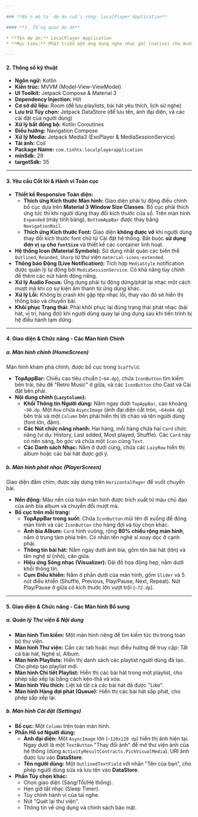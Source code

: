 ```yaml
---

### **Bản mô tả dự án cuối cùng: LocalPlayer Application**

#### **1. Tổng quan dự án**

* **Tên dự án:** LocalPlayer Application
* **Mục tiêu:** Phát triển một ứng dụng nghe nhạc gốc (native) cho Android, chuyên phát các tệp âm thanh từ bộ nhớ cục bộ. Ứng dụng phải có giao diện hiện đại, mạnh mẽ về tính năng, cá nhân hóa cao, và có khả năng thích ứng toàn diện với nhiều loại thiết bị và cài đặt người dùng.

---
```


#### **2. Thông số kỹ thuật**

* **Ngôn ngữ:** Kotlin
* **Kiến trúc:** MVVM (Model-View-ViewModel)
* **UI Toolkit:** Jetpack Compose & Material 3
* **Dependency Injection:** Hilt
* **Cơ sở dữ liệu:** Room (để lưu playlists, bài hát yêu thích, lịch sử nghe)
* **Lưu trữ Tùy chọn:** Jetpack DataStore (để lưu tên, ảnh đại diện, và các cài đặt của người dùng)
* **Xử lý bất đồng bộ:** Kotlin Coroutines
* **Điều hướng:** Navigation Compose
* **Xử lý Media:** Jetpack Media3 (ExoPlayer & MediaSessionService)
* **Tải ảnh:** Coil
* **Package Name:** `com.tinhtx.localplayerapplication`
* **minSdk:** 29
* **targetSdk:** 35

---

#### **3. Yêu cầu Cốt lõi & Hành vi Toàn cục**

* **Thiết kế Responsive Toàn diện:**
    * **Thích ứng Kích thước Màn hình:** Giao diện phải tự động điều chỉnh bố cục dựa trên **Material 3 Window Size Classes**. Bố cục phải thích ứng tức thì khi người dùng thay đổi kích thước cửa sổ. Trên màn hình `Expanded` (máy tính bảng), `BottomAppBar` được thay bằng `NavigationRail`.
    * **Thích ứng Kích thước Font:** Giao diện **không được vỡ** khi người dùng thay đổi kích thước font chữ từ Cài đặt hệ thống. Bắt buộc **sử dụng đơn vị `sp` cho `fontSize`** và thiết kế các container linh hoạt.
* **Hệ thống Icon (Material Symbols):** Sử dụng nhất quán các biến thể `Outlined`, `Rounded`, `Sharp` từ thư viện `material-icons-extended`.
* **Thông báo Động (Live Notification):** Tích hợp `MediaStyle` notification được quản lý tự động bởi `MediaSessionService`. Có khả năng tùy chỉnh để thêm các nút hành động riêng.
* **Xử lý Audio Focus:** Ứng dụng phải tự động dừng/phát lại nhạc một cách mượt mà khi có sự kiện âm thanh từ ứng dụng khác.
* **Xử lý Lỗi:** Không bị crash khi gặp tệp nhạc lỗi, thay vào đó sẽ hiển thị thông báo và chuyển bài.
* **Khôi phục Trạng thái:** Phải khôi phục lại đúng trạng thái phát nhạc (bài hát, vị trí, hàng đợi) khi người dùng quay lại ứng dụng sau khi tiến trình bị hệ điều hành tạm dừng.

---

#### **4. Giao diện & Chức năng - Các Màn hình Chính**

##### **a. Màn hình chính (HomeScreen)**

Màn hình khám phá chính, được bố cục trong `Scaffold`.

* **TopAppBar:** Chiều cao tiêu chuẩn (`~64.dp`), chứa `IconButton` tìm kiếm bên trái, tiêu đề "Retro Music" ở giữa, và các `IconButton` cho Cast và Cài đặt bên phải.
* **Nội dung chính (`LazyColumn`):**
    * **Khối Thông tin Người dùng:** Nằm ngay dưới `TopAppBar`, cao khoảng `~90.dp`. Một `Row` chứa `AsyncImage` (ảnh đại diện cắt tròn, `~64x64 dp`) bên trái và một `Column` bên phải hiển thị lời chào và tên người dùng (font lớn, đậm).
    * **Các Nút chức năng nhanh:** Hai hàng, mỗi hàng chứa hai `Card` chức năng (ví dụ: History, Last added, Most played, Shuffle). Các `Card` này có nền sáng, bo góc và chứa một `Icon` cùng `Text`.
    * **Các Danh sách Nhạc:** Nằm ở dưới cùng, chứa các `LazyRow` hiển thị album hoặc các bài hát được gợi ý.

##### **b. Màn hình phát nhạc (PlayerScreen)**

Giao diện đắm chìm, được xây dựng trên `HorizontalPager` để vuốt chuyển bài.

* **Nền động:** Màu nền của toàn màn hình được trích xuất từ màu chủ đạo của ảnh bìa album và chuyển đổi mượt mà.
* **Bố cục trên mỗi trang:**
    * **TopAppBar trong suốt:** Chứa `IconButton` mũi tên đi xuống để đóng màn hình và các `IconButton` cho hàng đợi và tùy chọn khác.
    * **Ảnh bìa Album:** `Card` hình vuông, rộng **80% chiều rộng màn hình**, nằm ở trung tâm phía trên. Có nhãn tên nghệ sĩ xoay dọc ở cạnh phải.
    * **Thông tin bài hát:** Nằm ngay dưới ảnh bìa, gồm tên bài hát (lớn) và tên nghệ sĩ (nhỏ), căn giữa.
    * **Hiệu ứng Sóng nhạc (Visualizer):** Dải đồ họa động hẹp, nằm dưới khối thông tin.
    * **Cụm Điều khiển:** Nằm ở phần dưới của màn hình, gồm `Slider` và 5 nút điều khiển (Shuffle, Previous, Play/Pause, Next, Repeat). Nút Play/Pause ở giữa có kích thước lớn vượt trội (`~72.dp`).

---

#### **5. Giao diện & Chức năng - Các Màn hình Bổ sung**

##### **a. Quản lý Thư viện & Nội dung**
* **Màn hình Tìm kiếm:** Một màn hình riêng để tìm kiếm tức thì trong toàn bộ thư viện.
* **Màn hình Thư viện:** Cần các tab hoặc mục điều hướng để truy cập: Tất cả bài hát, Nghệ sĩ, Album.
* **Màn hình Playlists:** Hiển thị danh sách các playlist người dùng đã tạo. Cho phép tạo playlist mới.
* **Màn hình Chi tiết Playlist:** Hiển thị các bài hát trong một playlist, cho phép sắp xếp lại bằng cách kéo-thả và xóa.
* **Màn hình Yêu thích:** Liệt kê tất cả các bài hát đã được "Like".
* **Màn hình Hàng đợi phát (Queue):** Hiển thị các bài hát sắp phát, cho phép sắp xếp lại.

##### **b. Màn hình Cài đặt (Settings)**
* **Bố cục:** Một `Column` trên toàn màn hình.
* **Phần Hồ sơ Người dùng:**
    * **Ảnh đại diện:** Một `AsyncImage` lớn (`~120x120 dp`) hiển thị ảnh hiện tại. Ngay dưới là một `TextButton` "Thay đổi ảnh" để mở thư viện ảnh của hệ thống (dùng `ActivityResultContracts.PickVisualMedia`). URI ảnh được lưu vào **DataStore**.
    * **Tên người dùng:** Một `OutlinedTextField` với nhãn "Tên của bạn", cho phép người dùng sửa và lưu tên vào **DataStore**.
* **Phần Tùy chọn khác:**
    * Chọn giao diện (Sáng/Tối/Hệ thống).
    * Hẹn giờ tắt nhạc (Sleep Timer).
    * Tùy chỉnh hành vi của tai nghe.
    * Nút "Quét lại thư viện".
    * Thông tin về ứng dụng và chính sách bảo mật.